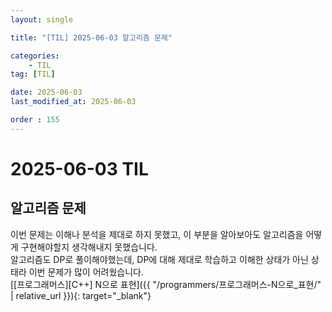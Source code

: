 ```yaml
---
layout: single

title: "[TIL] 2025-06-03 알고리즘 문제"

categories:
    - TIL
tag: [TIL]

date: 2025-06-03
last_modified_at: 2025-06-03

order : 155
---
```


# 2025-06-03 TIL

## 알고리즘 문제

이번 문제는 이해나 분석을 제대로 하지 못했고, 이 부분을 알아보아도 알고리즘을 어떻게 구현해야할지 생각해내지 못했습니다.  
알고리즘도 DP로 풀이해야했는데, DP에 대해 제대로 학습하고 이해한 상태가 아닌 상태라 이번 문제가 많이 어려웠습니다.  
[[프로그래머스][C++] N으로 표현]({{ "/programmers/프로그래머스-N으로_표현/" | relative_url }}){: target="_blank"}
